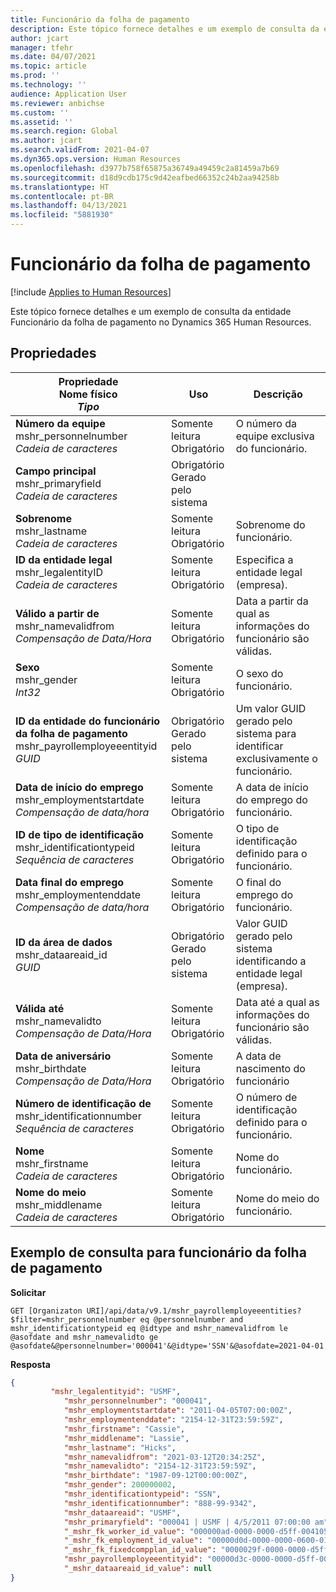 ```yaml
---
title: Funcionário da folha de pagamento
description: Este tópico fornece detalhes e um exemplo de consulta da entidade Funcionário da folha de pagamento no Dynamics 365 Human Resources.
author: jcart
manager: tfehr
ms.date: 04/07/2021
ms.topic: article
ms.prod: ''
ms.technology: ''
audience: Application User
ms.reviewer: anbichse
ms.custom: ''
ms.assetid: ''
ms.search.region: Global
ms.author: jcart
ms.search.validFrom: 2021-04-07
ms.dyn365.ops.version: Human Resources
ms.openlocfilehash: d3977b758f65875a36749a49459c2a81459a7b69
ms.sourcegitcommit: d18d9cdb175c9d42eafbed66352c24b2aa94258b
ms.translationtype: HT
ms.contentlocale: pt-BR
ms.lasthandoff: 04/13/2021
ms.locfileid: "5881930"
---
```

# <a name="payroll-employee"></a>Funcionário da folha de pagamento

[!include [Applies to Human Resources](../includes/applies-to-hr.md)]

Este tópico fornece detalhes e um exemplo de consulta da entidade Funcionário da folha de pagamento no Dynamics 365 Human Resources.

## <a name="properties"></a>Propriedades

| Propriedade<br>**Nome físico**<br>**_Tipo_** | Uso | Descrição |
| --- | --- | --- |
| **Número da equipe**<br>mshr_personnelnumber<br>*Cadeia de caracteres* | Somente leitura<br>Obrigatório | O número da equipe exclusiva do funcionário. |
| **Campo principal**<br>mshr_primaryfield<br>*Cadeia de caracteres* | Obrigatório<br>Gerado pelo sistema |  |
| **Sobrenome**<br>mshr_lastname<br>*Cadeia de caracteres* | Somente leitura<br>Obrigatório | Sobrenome do funcionário. |
| **ID da entidade legal**<br>mshr_legalentityID<br>*Cadeia de caracteres* | Somente leitura<br>Obrigatório | Especifica a entidade legal (empresa). |
| **Válido a partir de**<br>mshr_namevalidfrom<br>*Compensação de Data/Hora* | Somente leitura <br>Obrigatório | Data a partir da qual as informações do funcionário são válidas.  |
| **Sexo**<br>mshr_gender<br>*Int32* | Somente leitura<br>Obrigatório | O sexo do funcionário. |
| **ID da entidade do funcionário da folha de pagamento**<br>mshr_payrollemployeeentityid<br>*GUID* | Obrigatório<br>Gerado pelo sistema | Um valor GUID gerado pelo sistema para identificar exclusivamente o funcionário. |
| **Data de início do emprego**<br>mshr_employmentstartdate<br>*Compensação de data/hora* | Somente leitura<br>Obrigatório | A data de início do emprego do funcionário. |
| **ID de tipo de identificação**<br>mshr_identificationtypeid<br>*Sequência de caracteres* |Somente leitura<br>Obrigatório | O tipo de identificação definido para o funcionário. |
| **Data final do emprego**<br>mshr_employmentenddate<br>*Compensação de data/hora* | Somente leitura<br>Obrigatório |O final do emprego do funcionário.  |
| **ID da área de dados**<br>mshr_dataareaid_id<br>*GUID* | Obrigatório <br>Gerado pelo sistema | Valor GUID gerado pelo sistema identificando a entidade legal (empresa). |
| **Válida até**<br>mshr_namevalidto<br>*Compensação de Data/Hora* |  Somente leitura<br>Obrigatório | Data até a qual as informações do funcionário são válidas. |
| **Data de aniversário**<br>mshr_birthdate<br>*Compensação de Data/Hora* | Somente leitura <br>Obrigatório | A data de nascimento do funcionário |
| **Número de identificação de**<br>mshr_identificationnumber<br>*Sequência de caracteres* | Somente leitura <br>Obrigatório |O número de identificação definido para o funcionário.  |
| **Nome**<br>mshr_firstname<br>*Cadeia de caracteres* | Somente leitura<br>Obrigatório | Nome do funcionário. |
| **Nome do meio**<br>mshr_middlename<br>*Cadeia de caracteres* | Somente leitura<br>Obrigatório |Nome do meio do funcionário.  |

## <a name="example-query-for-payroll-employee"></a>Exemplo de consulta para funcionário da folha de pagamento

**Solicitar**

```http
GET [Organizaton URI]/api/data/v9.1/mshr_payrollemployeeentities?$filter=mshr_personnelnumber eq @personnelnumber and mshr_identificationtypeid eq @idtype and mshr_namevalidfrom le @asofdate and mshr_namevalidto ge @asofdate&@personnelnumber='000041'&@idtype='SSN'&@asofdate=2021-04-01
```

**Resposta**

```json
{
         "mshr_legalentityid": "USMF",
            "mshr_personnelnumber": "000041",
            "mshr_employmentstartdate": "2011-04-05T07:00:00Z",
            "mshr_employmentenddate": "2154-12-31T23:59:59Z",
            "mshr_firstname": "Cassie",
            "mshr_middlename": "Lassie",
            "mshr_lastname": "Hicks",
            "mshr_namevalidfrom": "2021-03-12T20:34:25Z",
            "mshr_namevalidto": "2154-12-31T23:59:59Z",
            "mshr_birthdate": "1987-09-12T00:00:00Z",
            "mshr_gender": 200000002,
            "mshr_identificationtypeid": "SSN",
            "mshr_identificationnumber": "888-99-9342",
            "mshr_dataareaid": "USMF",
            "mshr_primaryfield": "000041 | USMF | 4/5/2011 07:00:00 am",
            "_mshr_fk_worker_id_value": "000000ad-0000-0000-d5ff-004105000000",
            "_mshr_fk_employment_id_value": "00000d0d-0000-0000-0600-014105000000",
            "_mshr_fk_fixedcompplan_id_value": "0000029f-0000-0000-d5ff-004105000000",
            "mshr_payrollemployeeentityid": "00000d3c-0000-0000-d5ff-004105000000",
            "_mshr_dataareaid_id_value": null
}
```
